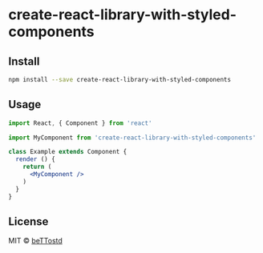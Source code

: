 # create-react-library-with-styled-components

<!-- > create-react-library-with-styled-components -->

<!-- [![NPM](https://img.shields.io/npm/v/create-react-library-with-styled-components.svg)](https://www.npmjs.com/package/create-react-library-with-styled-components) [![JavaScript Style Guide](https://img.shields.io/badge/code_style-standard-brightgreen.svg)](https://standardjs.com) -->

## Install

```bash
npm install --save create-react-library-with-styled-components
```

## Usage

```jsx
import React, { Component } from 'react'

import MyComponent from 'create-react-library-with-styled-components'

class Example extends Component {
  render () {
    return (
      <MyComponent />
    )
  }
}
```

## License

MIT © [beTTostd](https://github.com/beTTostd)
